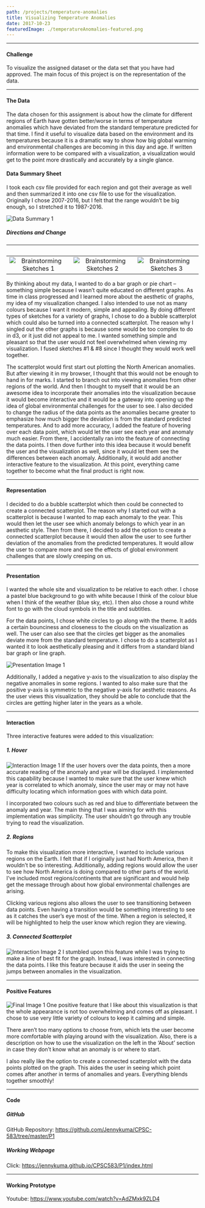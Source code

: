```yaml
---
path: /projects/temperature-anomalies
title: Visualizing Temperature Anomalies
date: 2017-10-23
featuredImage: ./temperatureAnomalies-featured.png
---
```

---
#### Challenge
To visualize the assigned dataset or the data set that you have had approved.
The main focus of this project is on the representation of the data.

---
#### The Data
The data chosen for this assignment is about how the climate for different regions of Earth have gotten
better/worse in terms of temperature anomalies which have deviated from the standard temperature
predicted for that time. I find it useful to visualize data based on the environment and its temperatures because it is a dramatic way to show how big global warming and environmental challenges are becoming in this day and age. If written information were to be compared with a visualization, a visualization would get to the point more drastically and accurately by a single glance. 

#### Data Summary Sheet
I took each csv file provided for each region and got their average as well and then summarized it into one csv file to use for the visualization. Originally I chose 2007-2016, but I felt that the range wouldn’t be big enough, so I stretched it to 1987-2016. 

![Data Summary 1](./data-1.png "All regions have their anomalies and averages summarized into one csv file")

##### Directions and Change
| &nbsp; | &nbsp; | &nbsp; |
|:-:|:-:|:-:|
| ![Brainstorming Sketches 1](./sketch-1.jpg) | ![Brainstorming Sketches 2](./sketch-2.jpg) | ![Brainstorming Sketches 3](./sketch-3.jpg ) | 
By thinking about my data, I wanted to do a bar graph or pie chart – something simple because I wasn’t quite educated on different graphs. As time in class progressed and I learned more about the aesthetic of graphs, my idea of my visualization changed. I also intended to use not as many colours because I want it modern, simple and appealing. By doing different types of sketches for a variety of graphs, I chose to do a bubble scatterplot which could also be turned into a connected scatterplot. The reason why I singled out the other graphs is because some would be too complex to do in d3, or it just did not appeal to me. I wanted something simple and pleasant so that the user would not feel overwhelmed when viewing my visualization. I fused sketches #1 & #8 since I thought they would work well together.

The scatterplot would first start out plotting the North American anomalies. But after viewing it in my browser, I thought that this would not be enough to hand in for marks. I started to branch out into viewing anomalies from other regions of the world. And then I thought to myself that it would be an awesome idea to incorporate their anomalies into the visualization because it would become interactive and it would be a gateway into opening up the idea of global environmental challenges for the user to see. I also decided to change the radius of the data points as the anomalies became greater to emphasize how much bigger the deviation is from the standard predicted temperatures. And to add more accuracy, I added the feature of hovering over each data point, which would let the user see each year and anomaly much easier.  From there, I accidentally ran into the feature of connecting the data points. I then dove further into this idea because it would benefit the user and the visualization as well, since it would let them see the differences between each anomaly. Additionally, it would add another interactive feature to the visualization. At this point, everything came together to become what the final product is right now.

---
#### Representation
I decided to do a bubble scatterplot which then could be connected to create a connected scatterplot. The reason why I started out with a scatterplot is because I wanted to map each anomaly to the year. This would then let the user see which anomaly belongs to which year in an aesthetic style. Then from there, I decided to add the option to create a connected scatterplot because it would then allow the user to see further deviation of the anomalies from the predicted temperatures. It would allow the user to compare more and see the effects of global environment challenges that are slowly creeping on us. 

---
#### Presentation
I wanted the whole site and visualization to be relative to each other. I chose a pastel blue background to go with white because I think of the colour blue when I think of the weather (blue sky, etc). I then also chose a round white font to go with the cloud symbols in the title and subtitles. 

For the data points, I chose white circles to go along with the theme. It adds a certain bounciness and closeness to the clouds on the visualization as well. The user can also see that the circles get bigger as the anomalies deviate more from the standard temperature. I chose to do a scatterplot as I wanted it to look aesthetically pleasing and it differs from a standard bland bar graph or line graph. 

![Presentation Image 1](./presentation-1.png "A snapshot of the North America data points being plotted onto the graph")

Additionally, I added a negative y-axis to the visualization to also display the negative anomalies in some regions. I wanted to also make sure that the positive y-axis is symmetric to the negative y-axis for aesthetic reasons. As the user views this visualization, they should be able to conclude that the circles are getting higher later in the years as a whole. 

---
#### Interaction
Three interactive features were added to this visualization:

##### 1. Hover
![Interaction Image 1](./interaction-1.png "A box appears when you hover over a data point")
If the user hovers over the data points, then a more accurate reading of the anomaly and year will be displayed. I implemented this capability because I wanted to make sure that the user knew which year is correlated to which anomaly, since the user may or may not have difficulty locating which information goes with which data point. 

I incorporated two colours such as red and blue to differentiate between the anomaly and year. The main thing that I was aiming for with this implementation was simplicity. The user shouldn’t go through any trouble trying to read the visualization.

##### 2. Regions
To make this visualization more interactive, I wanted to include various regions on the Earth. I felt that if I originally just had North America, then it wouldn’t be so interesting. Additionally, adding regions would allow the user to see how North America is doing compared to other parts of the world. I’ve included most regions/continents that are significant and would help get the message through about how global environmental challenges are arising. 

Clicking various regions also allows the user to see transitioning between data points. Even having a transition would be something interesting to see as it catches the user’s eye most of the time. When a region is selected, it will be highlighted to help the user know which region they are viewing.

##### 3. Connected Scatterplot
![Interaction Image 2](./interaction-3.png "Graph options which allow the user to see anomalies of different regions or create a connected scatterplot")
I stumbled upon this feature while I was trying to make a line of best fit for the graph. Instead, I was interested in connecting the data points. I like this feature because it aids the user in seeing the jumps between anomalies in the visualization.

---
#### Positive Features
![Final Image 1](./final-1.png "A complete view of the visualization")
One positive feature that I like about this visualization is that the whole appearance is not too overwhelming and comes off as pleasant. I chose to use very little variety of colours to keep it calming and simple. 

There aren’t too many options to choose from, which lets the user become more comfortable with playing around with the visualization. Also, there is a description on how to use the visualization on the left in the ‘About’ section in case they don’t know what an anomaly is or where to start.

I also really like the option to create a connected scatterplot with the data points plotted on the graph. This aides the user in seeing which point comes after another in terms of anomalies and years. Everything blends together smoothly!

---
#### Code
##### GitHub
GitHub Repository: <a target="_blank" href="https://github.com/Jennykuma/CPSC-583/tree/master/P1">https://github.com/Jennykuma/CPSC-583/tree/master/P1</a>

##### Working Webpage
Click: <a target="_blank" href="https://jennykuma.github.io/CPSC583/P1/index.html">https://jennykuma.github.io/CPSC583/P1/index.html</a>

---
#### Working Prototype
Youtube: <a target="_blank" href="https://www.youtube.com/watch?v=AdZMxk9ZLD4">https://www.youtube.com/watch?v=AdZMxk9ZLD4</a>